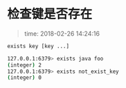 # 检查键是否存在
>time: 2018-02-26 14:24:16  

```bash
exists key [key ...]
```

```bash
127.0.0.1:6379> exists java foo
(integer) 2
127.0.0.1:6379> exists not_exist_key
(integer) 0
```